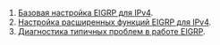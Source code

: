1. [Базовая настройка EIGRP для IPv4](Lab06_EIGRP_IPv4_Basic/).
2. [Настройка расширенных функций EIGRP для IPv4](Lab06_EIGRP_IPv4_Advanced/).
3. [Диагностика типичных проблем в работе EIGRP](Lab06_Troubleshooting).
